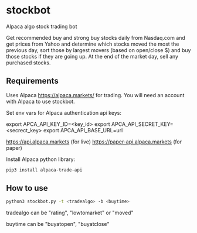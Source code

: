 # stockbot
Alpaca algo stock trading bot

Get recommended buy and strong buy stocks daily from Nasdaq.com and get prices from Yahoo and determine which stocks moved the most the previous day, sort those by largest movers (based on open/close $) and buy those stocks if they are going up. At the end of the market day, sell any purchased stocks.

## Requirements

Uses Alpaca https://alpaca.markets/ for trading. You will need an account with Alpaca to use stockbot.

Set env vars for Alpaca authentication api keys:

export APCA_API_KEY_ID=<key_id>
export APCA_API_SECRET_KEY=<secrect_key>
export APCA_API_BASE_URL=url

https://api.alpaca.markets (for live)
https://paper-api.alpaca.markets (for paper)

Install Alpaca python library:

```sh
pip3 install alpaca-trade-api
```

## How to use

```sh
python3 stockbot.py -t <tradealgo> -b <buytime>
```

tradealgo can be "rating", "lowtomarket" or "moved"

buytime can be "buyatopen", "buyatclose"